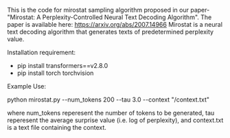 This is the code for mirostat sampling algorithm proposed in our paper-"Mirostat: A Perplexity-Controlled Neural Text Decoding Algorithm". The paper is available here: https://arxiv.org/abs/2007.14966
Mirostat is a neural text decoding algorithm that generates texts of predetermined perplexity value.

Installation requirement:
- pip install transformers==v2.8.0
- pip install torch torchvision

Example Use:

python mirostat.py --num_tokens 200 --tau 3.0 --context "/context.txt"

where num_tokens reperesent the number of tokens to be generated, tau reperesent the average surprise value (i.e. log of perplexity), and context.txt is a text file containing the context.
